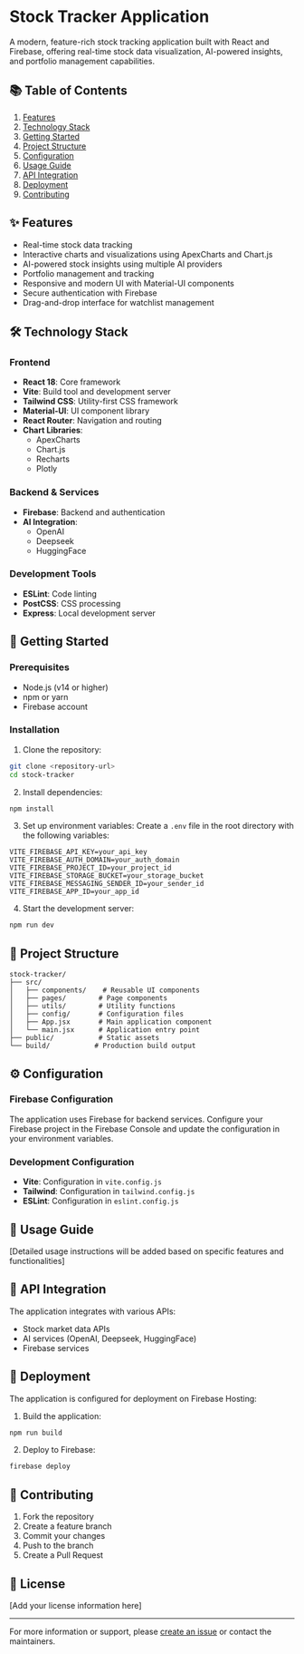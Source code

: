 # Stock Tracker Application

A modern, feature-rich stock tracking application built with React and Firebase, offering real-time stock data visualization, AI-powered insights, and portfolio management capabilities.

## 📚 Table of Contents
1. [Features](#features)
2. [Technology Stack](#technology-stack)
3. [Getting Started](#getting-started)
4. [Project Structure](#project-structure)
5. [Configuration](#configuration)
6. [Usage Guide](#usage-guide)
7. [API Integration](#api-integration)
8. [Deployment](#deployment)
9. [Contributing](#contributing)

## ✨ Features

- Real-time stock data tracking
- Interactive charts and visualizations using ApexCharts and Chart.js
- AI-powered stock insights using multiple AI providers
- Portfolio management and tracking
- Responsive and modern UI with Material-UI components
- Secure authentication with Firebase
- Drag-and-drop interface for watchlist management

## 🛠 Technology Stack

### Frontend
- **React 18**: Core framework
- **Vite**: Build tool and development server
- **Tailwind CSS**: Utility-first CSS framework
- **Material-UI**: UI component library
- **React Router**: Navigation and routing
- **Chart Libraries**: 
  - ApexCharts
  - Chart.js
  - Recharts
  - Plotly

### Backend & Services
- **Firebase**: Backend and authentication
- **AI Integration**:
  - OpenAI
  - Deepseek
  - HuggingFace

### Development Tools
- **ESLint**: Code linting
- **PostCSS**: CSS processing
- **Express**: Local development server

## 🚀 Getting Started

### Prerequisites
- Node.js (v14 or higher)
- npm or yarn
- Firebase account

### Installation

1. Clone the repository:
```bash
git clone <repository-url>
cd stock-tracker
```

2. Install dependencies:
```bash
npm install
```

3. Set up environment variables:
Create a `.env` file in the root directory with the following variables:
```env
VITE_FIREBASE_API_KEY=your_api_key
VITE_FIREBASE_AUTH_DOMAIN=your_auth_domain
VITE_FIREBASE_PROJECT_ID=your_project_id
VITE_FIREBASE_STORAGE_BUCKET=your_storage_bucket
VITE_FIREBASE_MESSAGING_SENDER_ID=your_sender_id
VITE_FIREBASE_APP_ID=your_app_id
```

4. Start the development server:
```bash
npm run dev
```

## 📁 Project Structure

```
stock-tracker/
├── src/
│   ├── components/    # Reusable UI components
│   ├── pages/        # Page components
│   ├── utils/        # Utility functions
│   ├── config/       # Configuration files
│   ├── App.jsx       # Main application component
│   └── main.jsx      # Application entry point
├── public/           # Static assets
└── build/           # Production build output
```

## ⚙️ Configuration

### Firebase Configuration
The application uses Firebase for backend services. Configure your Firebase project in the Firebase Console and update the configuration in your environment variables.

### Development Configuration
- **Vite**: Configuration in `vite.config.js`
- **Tailwind**: Configuration in `tailwind.config.js`
- **ESLint**: Configuration in `eslint.config.js`

## 📖 Usage Guide

[Detailed usage instructions will be added based on specific features and functionalities]

## 🔌 API Integration

The application integrates with various APIs:
- Stock market data APIs
- AI services (OpenAI, Deepseek, HuggingFace)
- Firebase services

## 🚀 Deployment

The application is configured for deployment on Firebase Hosting:

1. Build the application:
```bash
npm run build
```

2. Deploy to Firebase:
```bash
firebase deploy
```

## 👥 Contributing

1. Fork the repository
2. Create a feature branch
3. Commit your changes
4. Push to the branch
5. Create a Pull Request

## 📄 License

[Add your license information here]

---

For more information or support, please [create an issue](repository-issues-link) or contact the maintainers.
